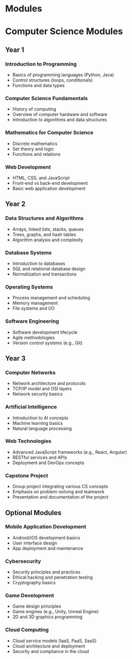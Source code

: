 # Modules 
# Computer Science Modules

## Year 1

### Introduction to Programming
- Basics of programming languages (Python, Java)
- Control structures (loops, conditionals)
- Functions and data types

### Computer Science Fundamentals
- History of computing
- Overview of computer hardware and software
- Introduction to algorithms and data structures

### Mathematics for Computer Science
- Discrete mathematics
- Set theory and logic
- Functions and relations

### Web Development
- HTML, CSS, and JavaScript
- Front-end vs back-end development
- Basic web application development

## Year 2

### Data Structures and Algorithms
- Arrays, linked lists, stacks, queues
- Trees, graphs, and hash tables
- Algorithm analysis and complexity

### Database Systems
- Introduction to databases
- SQL and relational database design
- Normalization and transactions

### Operating Systems
- Process management and scheduling
- Memory management
- File systems and I/O

### Software Engineering
- Software development lifecycle
- Agile methodologies
- Version control systems (e.g., Git)

## Year 3

### Computer Networks
- Network architecture and protocols
- TCP/IP model and OSI layers
- Network security basics

### Artificial Intelligence
- Introduction to AI concepts
- Machine learning basics
- Natural language processing

### Web Technologies
- Advanced JavaScript frameworks (e.g., React, Angular)
- RESTful services and APIs
- Deployment and DevOps concepts

### Capstone Project
- Group project integrating various CS concepts
- Emphasis on problem-solving and teamwork
- Presentation and documentation of the project

## Optional Modules

### Mobile Application Development
- Android/iOS development basics
- User interface design
- App deployment and maintenance

### Cybersecurity
- Security principles and practices
- Ethical hacking and penetration testing
- Cryptography basics

### Game Development
- Game design principles
- Game engines (e.g., Unity, Unreal Engine)
- 2D and 3D graphics programming

### Cloud Computing
- Cloud service models (IaaS, PaaS, SaaS)
- Cloud architecture and deployment
- Security and compliance in the cloud
